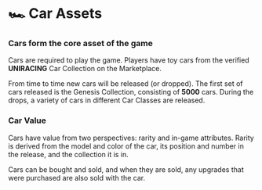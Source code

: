 # 🏎 Car Assets

### **Cars form the core asset of the game** &#x20;

Cars are required to play the game. Players have toy cars from the verified **UNIRACING** Car Collection on the Marketplace.

From time to time new cars will be released (or dropped). The first set of cars released is the Genesis Collection, consisting of **5000** cars.  During the drops, a variety of cars in different Car Classes are released.

### Car Value

Cars have value from two perspectives: rarity and in-game attributes. Rarity is derived from the model and color of the car, its position and number in the release, and the collection it is in.&#x20;

Cars can be bought and sold, and when they are sold, any upgrades that were purchased are also sold with the car.

